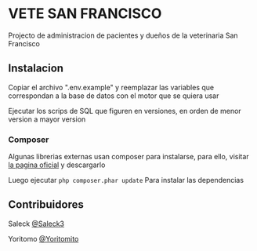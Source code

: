 # VETE SAN FRANCISCO

Projecto de administracion de pacientes y dueños de la veterinaria San Francisco

## Instalacion
Copiar el archivo ".env.example" y reemplazar las variables que correspondan a la base de datos con el motor que se quiera usar

Ejecutar los scrips de SQL que figuren en versiones, en orden de menor version a mayor version

### Composer

Algunas librerias externas usan composer para instalarse, para ello, visitar [la pagina oficial](https://getcomposer.org/download/) y descargarlo

Luego ejecutar
``php composer.phar update``
Para instalar las dependencias

## Contribuidores

Saleck [@Saleck3](https://github.com/Saleck3/vete_san_francisco)

Yoritomo [@Yoritomito](https://github.com/Yoritomito)